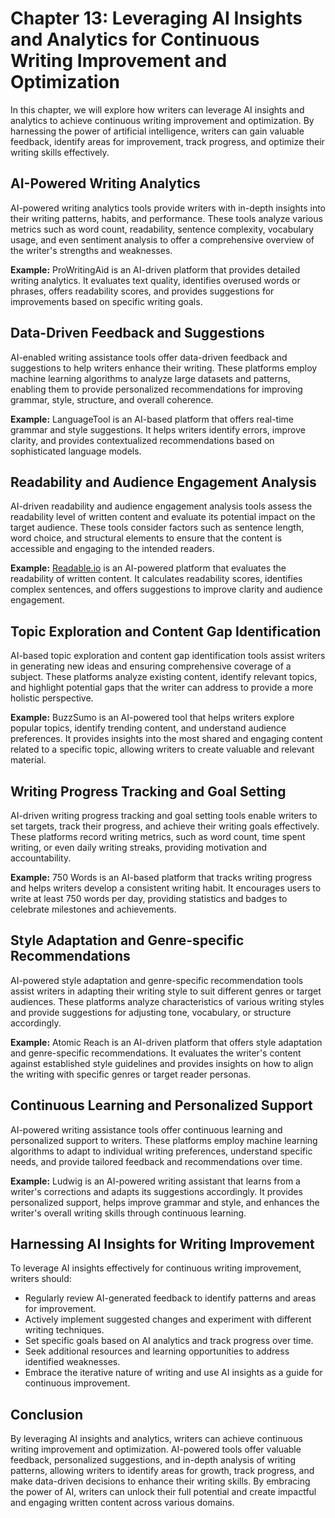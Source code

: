 Chapter 13: Leveraging AI Insights and Analytics for Continuous Writing Improvement and Optimization
====================================================================================================

In this chapter, we will explore how writers can leverage AI insights and analytics to achieve continuous writing improvement and optimization. By harnessing the power of artificial intelligence, writers can gain valuable feedback, identify areas for improvement, track progress, and optimize their writing skills effectively.

AI-Powered Writing Analytics
----------------------------

AI-powered writing analytics tools provide writers with in-depth insights into their writing patterns, habits, and performance. These tools analyze various metrics such as word count, readability, sentence complexity, vocabulary usage, and even sentiment analysis to offer a comprehensive overview of the writer's strengths and weaknesses.

**Example:** ProWritingAid is an AI-driven platform that provides detailed writing analytics. It evaluates text quality, identifies overused words or phrases, offers readability scores, and provides suggestions for improvements based on specific writing goals.

Data-Driven Feedback and Suggestions
------------------------------------

AI-enabled writing assistance tools offer data-driven feedback and suggestions to help writers enhance their writing. These platforms employ machine learning algorithms to analyze large datasets and patterns, enabling them to provide personalized recommendations for improving grammar, style, structure, and overall coherence.

**Example:** LanguageTool is an AI-based platform that offers real-time grammar and style suggestions. It helps writers identify errors, improve clarity, and provides contextualized recommendations based on sophisticated language models.

Readability and Audience Engagement Analysis
--------------------------------------------

AI-driven readability and audience engagement analysis tools assess the readability level of written content and evaluate its potential impact on the target audience. These tools consider factors such as sentence length, word choice, and structural elements to ensure that the content is accessible and engaging to the intended readers.

**Example:** [Readable.io](http://Readable.io) is an AI-powered platform that evaluates the readability of written content. It calculates readability scores, identifies complex sentences, and offers suggestions to improve clarity and audience engagement.

Topic Exploration and Content Gap Identification
------------------------------------------------

AI-based topic exploration and content gap identification tools assist writers in generating new ideas and ensuring comprehensive coverage of a subject. These platforms analyze existing content, identify relevant topics, and highlight potential gaps that the writer can address to provide a more holistic perspective.

**Example:** BuzzSumo is an AI-powered tool that helps writers explore popular topics, identify trending content, and understand audience preferences. It provides insights into the most shared and engaging content related to a specific topic, allowing writers to create valuable and relevant material.

Writing Progress Tracking and Goal Setting
------------------------------------------

AI-driven writing progress tracking and goal setting tools enable writers to set targets, track their progress, and achieve their writing goals effectively. These platforms record writing metrics, such as word count, time spent writing, or even daily writing streaks, providing motivation and accountability.

**Example:** 750 Words is an AI-based platform that tracks writing progress and helps writers develop a consistent writing habit. It encourages users to write at least 750 words per day, providing statistics and badges to celebrate milestones and achievements.

Style Adaptation and Genre-specific Recommendations
---------------------------------------------------

AI-powered style adaptation and genre-specific recommendation tools assist writers in adapting their writing style to suit different genres or target audiences. These platforms analyze characteristics of various writing styles and provide suggestions for adjusting tone, vocabulary, or structure accordingly.

**Example:** Atomic Reach is an AI-driven platform that offers style adaptation and genre-specific recommendations. It evaluates the writer's content against established style guidelines and provides insights on how to align the writing with specific genres or target reader personas.

Continuous Learning and Personalized Support
--------------------------------------------

AI-powered writing assistance tools offer continuous learning and personalized support to writers. These platforms employ machine learning algorithms to adapt to individual writing preferences, understand specific needs, and provide tailored feedback and recommendations over time.

**Example:** Ludwig is an AI-powered writing assistant that learns from a writer's corrections and adapts its suggestions accordingly. It provides personalized support, helps improve grammar and style, and enhances the writer's overall writing skills through continuous learning.

Harnessing AI Insights for Writing Improvement
----------------------------------------------

To leverage AI insights effectively for continuous writing improvement, writers should:

* Regularly review AI-generated feedback to identify patterns and areas for improvement.
* Actively implement suggested changes and experiment with different writing techniques.
* Set specific goals based on AI analytics and track progress over time.
* Seek additional resources and learning opportunities to address identified weaknesses.
* Embrace the iterative nature of writing and use AI insights as a guide for continuous improvement.

Conclusion
----------

By leveraging AI insights and analytics, writers can achieve continuous writing improvement and optimization. AI-powered tools offer valuable feedback, personalized suggestions, and in-depth analysis of writing patterns, allowing writers to identify areas for growth, track progress, and make data-driven decisions to enhance their writing skills. By embracing the power of AI, writers can unlock their full potential and create impactful and engaging written content across various domains.
